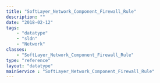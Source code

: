 ```yaml
---
title: "SoftLayer_Network_Component_Firewall_Rule"
description: ""
date: "2018-02-12"
tags:
    - "datatype"
    - "sldn"
    - "Network"
classes:
    - "SoftLayer_Network_Component_Firewall_Rule"
type: "reference"
layout: "datatype"
mainService : "SoftLayer_Network_Component_Firewall_Rule"
---
```

